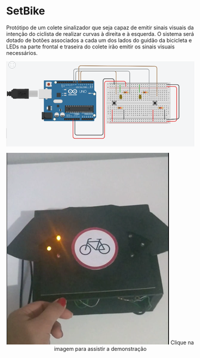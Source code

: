 # SetBike
Protótipo de um colete sinalizador que seja capaz de emitir sinais visuais da intenção do ciclista de realizar curvas à direita e à esquerda. O sistema será dotado de botões associados a cada um dos lados do guidão da bicicleta e LEDs na parte frontal e traseira do colete irão emitir os sinais visuais necessários. 
  
 <p align="center">
   <img src="https://github.com/suzanasvm/SetBike/blob/master/esquematico-arduino.png"> 
</p>
<center>
 <p align="center">
   
  [![Everything Is AWESOME](https://github.com/suzanasvm/SetBike/blob/master/teste.png)](https://github.com/suzanasvm/SetBike/blob/master/demonstracao.mp4 "Everything Is AWESOME")
  Clique na imagem para assistir a demonstração
</p>
